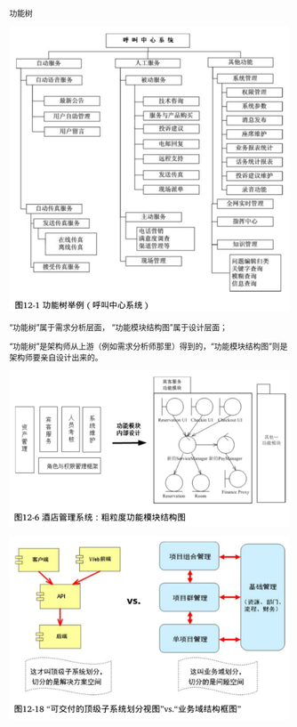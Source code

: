 
功能树

![img.png](img.png)


“功能树”属于需求分析层面， “功能模块结构图”属于设计层面；

“功能树”是架构师从上游（例如需求分析师那里）得到的，“功能模块结构图”则是架构师要亲自设计出来的。

![img_1.png](img_1.png)

![img_2.png](img_2.png)